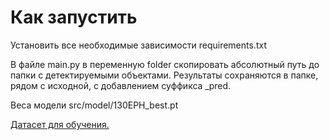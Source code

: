 # Как запустить

Установить все необходимые зависимости requirements.txt

В файле main.py в переменную folder скопировать абсолютный путь до папки с детектируемыми объектами. 
Результаты сохраняются в папке, рядом с исходной, с добавлением суффикса _pred.


Веса модели src/model/130EPH_best.pt

[Датасет для обучения.](https://www.kaggle.com/datasets/romanovka/dataset-disc-insulators)